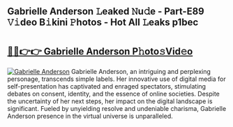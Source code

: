 ## Gabrielle Anderson 𝙻eaked 𝙽u𝚍e - Part-E89 𝚅𝚒deo B𝚒kini 𝙿hotos - Hot All 𝙻eaks p1bec

# <h2><a href="http://ld0t6l3.urlbe.top/?page=Gabrielle+Anderson">🔗🔗👉👉 Gabrielle Anderson P𝚑oto𝚜Vid𝚎o</a></h2>

[![Gabrielle Anderson](https://i.imgur.com/eBuTRDB.gif)](http://ld0t6l3.urlbe.top/?page=Gabrielle+Anderson)
Gabrielle Anderson, an intriguing and perplexing personage, transcends simple labels. Her innovative use of digital media for self-presentation has captivated and enraged spectators, stimulating debates on consent, identity, and the essence of online societies. Despite the uncertainty of her next steps, her impact on the digital landscape is significant. Fueled by unyielding resolve and undeniable charisma, Gabrielle Anderson presence in the virtual universe is unparalleled.
